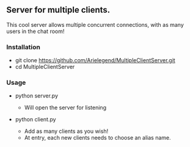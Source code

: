 ## Server for multiple clients.

This cool server allows multiple concurrent connections, with as many users in the chat room! 

### Installation 
* git clone  https://github.com/Arielegend/MultipleClientServer.git
* cd MultipleClientServer

### Usage
* python server.py
    * Will open the server for listening
    
* python client.py
    * Add as many clients as you wish!
    * At entry, each new clients needs to choose an alias name. 


